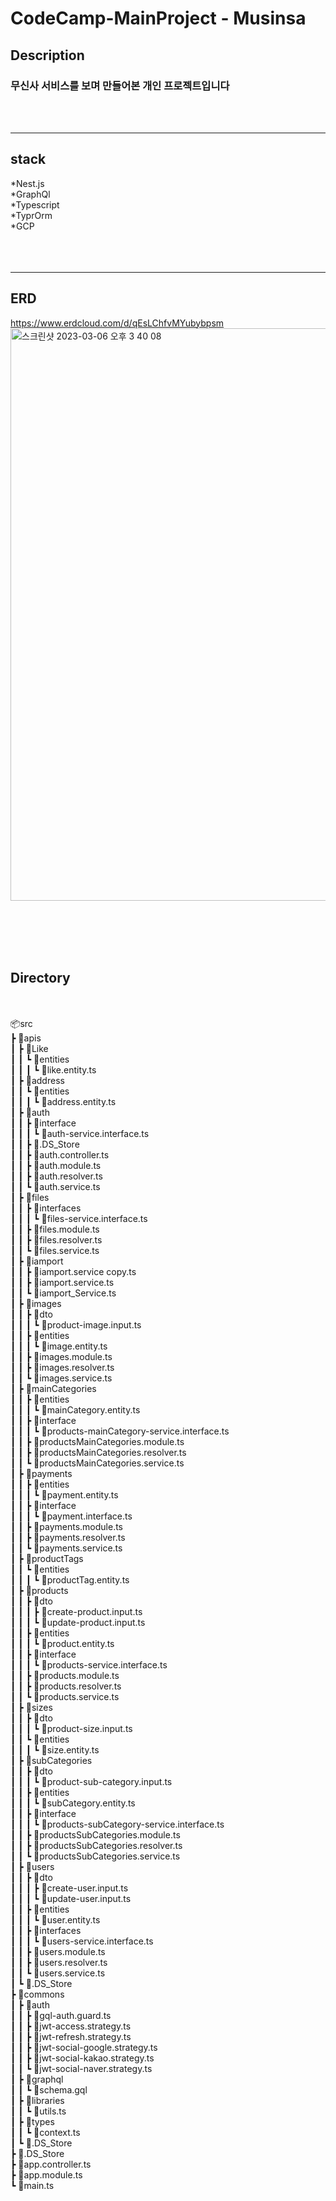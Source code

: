 <h1> CodeCamp-MainProject - Musinsa </h1>

## Description

### 무신사 서비스를 보며 만들어본 개인 프로젝트입니다
<br/><br/>

---------------------



## stack
 *Nest.js <br/>
 *GraphQl<br/>
 *Typescript<br/>
 *TyprOrm<br/>
 *GCP<br/>
 <br/><br/><br/>
 
 
 ----------------------
 
 ## ERD
 https://www.erdcloud.com/d/qEsLChfvMYubybpsm
<img width="916" alt="스크린샷 2023-03-06 오후 3 40 08" src="https://user-images.githubusercontent.com/113571059/223037721-5d62367e-5708-44fe-b4a2-e98a895db9ee.png">

<br/><br/><br/><br/>


## Directory
<br/><br/>
📦src<br/>
 ┣ 📂apis<br/>
 ┃ ┣ 📂Like<br/>
 ┃ ┃ ┗ 📂entities<br/>
 ┃ ┃ ┃ ┗ 📜like.entity.ts<br/>
 ┃ ┣ 📂address<br/>
 ┃ ┃ ┗ 📂entities<br/>
 ┃ ┃ ┃ ┗ 📜address.entity.ts<br/>
 ┃ ┣ 📂auth<br/>
 ┃ ┃ ┣ 📂interface<br/>
 ┃ ┃ ┃ ┗ 📜auth-service.interface.ts<br/>
 ┃ ┃ ┣ 📜.DS_Store<br/>
 ┃ ┃ ┣ 📜auth.controller.ts<br/>
 ┃ ┃ ┣ 📜auth.module.ts<br/>
 ┃ ┃ ┣ 📜auth.resolver.ts<br/>
 ┃ ┃ ┗ 📜auth.service.ts<br/>
 ┃ ┣ 📂files<br/>
 ┃ ┃ ┣ 📂interfaces<br/>
 ┃ ┃ ┃ ┗ 📜files-service.interface.ts<br/>
 ┃ ┃ ┣ 📜files.module.ts<br/>
 ┃ ┃ ┣ 📜files.resolver.ts<br/>
 ┃ ┃ ┗ 📜files.service.ts<br/>
 ┃ ┣ 📂iamport<br/>
 ┃ ┃ ┣ 📜iamport.service copy.ts<br/>
 ┃ ┃ ┣ 📜iamport.service.ts<br/>
 ┃ ┃ ┗ 📜iamport_Service.ts<br/>
 ┃ ┣ 📂images<br/>
 ┃ ┃ ┣ 📂dto<br/>
 ┃ ┃ ┃ ┗ 📜product-image.input.ts<br/>
 ┃ ┃ ┣ 📂entities<br/>
 ┃ ┃ ┃ ┗ 📜image.entity.ts<br/>
 ┃ ┃ ┣ 📜images.module.ts<br/>
 ┃ ┃ ┣ 📜images.resolver.ts<br/>
 ┃ ┃ ┗ 📜images.service.ts<br/>
 ┃ ┣ 📂mainCategories<br/>
 ┃ ┃ ┣ 📂entities<br/>
 ┃ ┃ ┃ ┗ 📜mainCategory.entity.ts<br/>
 ┃ ┃ ┣ 📂interface<br/>
 ┃ ┃ ┃ ┗ 📜products-mainCategory-service.interface.ts<br/>
 ┃ ┃ ┣ 📜productsMainCategories.module.ts<br/>
 ┃ ┃ ┣ 📜productsMainCategories.resolver.ts<br/>
 ┃ ┃ ┗ 📜productsMainCategories.service.ts<br/>
 ┃ ┣ 📂payments<br/>
 ┃ ┃ ┣ 📂entities<br/>
 ┃ ┃ ┃ ┗ 📜payment.entity.ts<br/>
 ┃ ┃ ┣ 📂interface<br/>
 ┃ ┃ ┃ ┗ 📜payment.interface.ts<br/>
 ┃ ┃ ┣ 📜payments.module.ts<br/>
 ┃ ┃ ┣ 📜payments.resolver.ts<br/>
 ┃ ┃ ┗ 📜payments.service.ts<br/>
 ┃ ┣ 📂productTags<br/>
 ┃ ┃ ┗ 📂entities<br/>
 ┃ ┃ ┃ ┗ 📜productTag.entity.ts<br/>
 ┃ ┣ 📂products<br/>
 ┃ ┃ ┣ 📂dto<br/>
 ┃ ┃ ┃ ┣ 📜create-product.input.ts<br/>
 ┃ ┃ ┃ ┗ 📜update-product.input.ts<br/>
 ┃ ┃ ┣ 📂entities<br/>
 ┃ ┃ ┃ ┗ 📜product.entity.ts<br/>
 ┃ ┃ ┣ 📂interface<br/>
 ┃ ┃ ┃ ┗ 📜products-service.interface.ts<br/>
 ┃ ┃ ┣ 📜products.module.ts<br/>
 ┃ ┃ ┣ 📜products.resolver.ts<br/>
 ┃ ┃ ┗ 📜products.service.ts<br/>
 ┃ ┣ 📂sizes<br/>
 ┃ ┃ ┣ 📂dto<br/>
 ┃ ┃ ┃ ┗ 📜product-size.input.ts<br/>
 ┃ ┃ ┗ 📂entities<br/>
 ┃ ┃ ┃ ┗ 📜size.entity.ts<br/>
 ┃ ┣ 📂subCategories<br/>
 ┃ ┃ ┣ 📂dto<br/>
 ┃ ┃ ┃ ┗ 📜product-sub-category.input.ts<br/>
 ┃ ┃ ┣ 📂entities<br/>
 ┃ ┃ ┃ ┗ 📜subCategory.entity.ts<br/>
 ┃ ┃ ┣ 📂interface<br/>
 ┃ ┃ ┃ ┗ 📜products-subCategory-service.interface.ts<br/>
 ┃ ┃ ┣ 📜productsSubCategories.module.ts<br/>
 ┃ ┃ ┣ 📜productsSubCategories.resolver.ts<br/>
 ┃ ┃ ┗ 📜productsSubCategories.service.ts<br/>
 ┃ ┣ 📂users<br/>
 ┃ ┃ ┣ 📂dto<br/>
 ┃ ┃ ┃ ┣ 📜create-user.input.ts<br/>
 ┃ ┃ ┃ ┗ 📜update-user.input.ts<br/>
 ┃ ┃ ┣ 📂entities<br/>
 ┃ ┃ ┃ ┗ 📜user.entity.ts<br/>
 ┃ ┃ ┣ 📂interfaces<br/>
 ┃ ┃ ┃ ┗ 📜users-service.interface.ts<br/>
 ┃ ┃ ┣ 📜users.module.ts<br/>
 ┃ ┃ ┣ 📜users.resolver.ts<br/>
 ┃ ┃ ┗ 📜users.service.ts<br/>
 ┃ ┗ 📜.DS_Store<br/>
 ┣ 📂commons<br/>
 ┃ ┣ 📂auth<br/>
 ┃ ┃ ┣ 📜gql-auth.guard.ts<br/>
 ┃ ┃ ┣ 📜jwt-access.strategy.ts<br/>
 ┃ ┃ ┣ 📜jwt-refresh.strategy.ts<br/>
 ┃ ┃ ┣ 📜jwt-social-google.strategy.ts<br/>
 ┃ ┃ ┣ 📜jwt-social-kakao.strategy.ts<br/>
 ┃ ┃ ┗ 📜jwt-social-naver.strategy.ts<br/>
 ┃ ┣ 📂graphql<br/>
 ┃ ┃ ┗ 📜schema.gql<br/>
 ┃ ┣ 📂libraries<br/>
 ┃ ┃ ┗ 📜utils.ts<br/>
 ┃ ┣ 📂types<br/>
 ┃ ┃ ┗ 📜context.ts<br/>
 ┃ ┗ 📜.DS_Store<br/>
 ┣ 📜.DS_Store<br/>
 ┣ 📜app.controller.ts<br/>
 ┣ 📜app.module.ts<br/>
 ┗ 📜main.ts<br/>
<br/><br/><br/><br/><br/>

